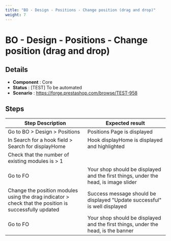 ```yaml
---
title: "BO - Design - Positions - Change position (drag and drop)"
weight: 7
---
```


# BO - Design - Positions - Change position (drag and drop)
## Details
* **Component** : Core
* **Status** : [TEST] To be automated
* **Scenario** : https://forge.prestashop.com/browse/TEST-958

## Steps
| Step Description | Expected result |
| ----- | ----- |
| Go to BO > Design > Positions | Positions Page is displayed |
| In Search for a hook field > Search for displayHome | Hook displayHome is displayed and highlighted |
| Check that the number of existing modules is > 1 |  |
| Go to FO | Your shop should be displayed and the first things, under the head, is image slider |
| Change the position modules using the drag indicator > check that the position is successfully updated | Success message should be displayed "Update successful" is well displayed |
| Go to FO | Your shop should be displayed and the first things, under the head, is the banner |
